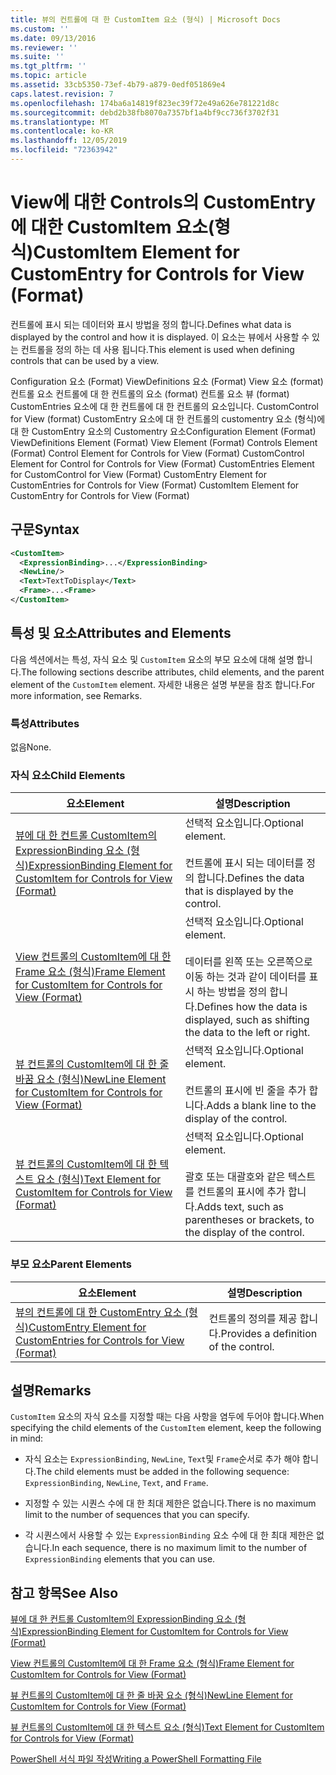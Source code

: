 ```yaml
---
title: 뷰의 컨트롤에 대 한 CustomItem 요소 (형식) | Microsoft Docs
ms.custom: ''
ms.date: 09/13/2016
ms.reviewer: ''
ms.suite: ''
ms.tgt_pltfrm: ''
ms.topic: article
ms.assetid: 33cb5350-73ef-4b79-a879-0edf051869e4
caps.latest.revision: 7
ms.openlocfilehash: 174ba6a14819f823ec39f72e49a626e781221d8c
ms.sourcegitcommit: debd2b38fb8070a7357bf1a4bf9cc736f3702f31
ms.translationtype: MT
ms.contentlocale: ko-KR
ms.lasthandoff: 12/05/2019
ms.locfileid: "72363942"
---
```

# <a name="customitem-element-for-customentry-for-controls-for-view-format"></a><span data-ttu-id="c9e50-102">View에 대한 Controls의 CustomEntry에 대한 CustomItem 요소(형식)</span><span class="sxs-lookup"><span data-stu-id="c9e50-102">CustomItem Element for CustomEntry for Controls for View (Format)</span></span>

<span data-ttu-id="c9e50-103">컨트롤에 표시 되는 데이터와 표시 방법을 정의 합니다.</span><span class="sxs-lookup"><span data-stu-id="c9e50-103">Defines what data is displayed by the control and how it is displayed.</span></span> <span data-ttu-id="c9e50-104">이 요소는 뷰에서 사용할 수 있는 컨트롤을 정의 하는 데 사용 됩니다.</span><span class="sxs-lookup"><span data-stu-id="c9e50-104">This element is used when defining controls that can be used by a view.</span></span>

<span data-ttu-id="c9e50-105">Configuration 요소 (Format) ViewDefinitions 요소 (Format) View 요소 (format) 컨트롤 요소 컨트롤에 대 한 컨트롤의 요소 (format) 컨트롤 요소 뷰 (format) CustomEntries 요소에 대 한 컨트롤에 대 한 컨트롤의 요소입니다. CustomControl for View (format) CustomEntry 요소에 대 한 컨트롤의 customentry 요소 (형식)에 대 한 CustomEntry 요소의 Customentry 요소</span><span class="sxs-lookup"><span data-stu-id="c9e50-105">Configuration Element (Format) ViewDefinitions Element (Format) View Element (Format) Controls Element (Format) Control Element for Controls for View (Format) CustomControl Element for Control for Controls for View (Format) CustomEntries Element for CustomControl for View (Format) CustomEntry Element for CustomEntries for Controls for View (Format) CustomItem Element for CustomEntry for Controls for View (Format)</span></span>

## <a name="syntax"></a><span data-ttu-id="c9e50-106">구문</span><span class="sxs-lookup"><span data-stu-id="c9e50-106">Syntax</span></span>

```xml
<CustomItem>
  <ExpressionBinding>...</ExpressionBinding>
  <NewLine/>
  <Text>TextToDisplay</Text>
  <Frame>...<Frame>
</CustomItem>
```

## <a name="attributes-and-elements"></a><span data-ttu-id="c9e50-107">특성 및 요소</span><span class="sxs-lookup"><span data-stu-id="c9e50-107">Attributes and Elements</span></span>

<span data-ttu-id="c9e50-108">다음 섹션에서는 특성, 자식 요소 및 `CustomItem` 요소의 부모 요소에 대해 설명 합니다.</span><span class="sxs-lookup"><span data-stu-id="c9e50-108">The following sections describe attributes, child elements, and the parent element of the `CustomItem` element.</span></span> <span data-ttu-id="c9e50-109">자세한 내용은 설명 부분을 참조 합니다.</span><span class="sxs-lookup"><span data-stu-id="c9e50-109">For more information, see Remarks.</span></span>

### <a name="attributes"></a><span data-ttu-id="c9e50-110">특성</span><span class="sxs-lookup"><span data-stu-id="c9e50-110">Attributes</span></span>

<span data-ttu-id="c9e50-111">없음</span><span class="sxs-lookup"><span data-stu-id="c9e50-111">None.</span></span>

### <a name="child-elements"></a><span data-ttu-id="c9e50-112">자식 요소</span><span class="sxs-lookup"><span data-stu-id="c9e50-112">Child Elements</span></span>

|<span data-ttu-id="c9e50-113">요소</span><span class="sxs-lookup"><span data-stu-id="c9e50-113">Element</span></span>|<span data-ttu-id="c9e50-114">설명</span><span class="sxs-lookup"><span data-stu-id="c9e50-114">Description</span></span>|
|-------------|-----------------|
|[<span data-ttu-id="c9e50-115">뷰에 대 한 컨트롤 CustomItem의 ExpressionBinding 요소 (형식)</span><span class="sxs-lookup"><span data-stu-id="c9e50-115">ExpressionBinding Element for CustomItem for Controls for View (Format)</span></span>](./expressionbinding-element-for-customitem-for-controls-for-view-format.md)|<span data-ttu-id="c9e50-116">선택적 요소입니다.</span><span class="sxs-lookup"><span data-stu-id="c9e50-116">Optional element.</span></span><br /><br /> <span data-ttu-id="c9e50-117">컨트롤에 표시 되는 데이터를 정의 합니다.</span><span class="sxs-lookup"><span data-stu-id="c9e50-117">Defines the data that is displayed by the control.</span></span>|
|[<span data-ttu-id="c9e50-118">View 컨트롤의 CustomItem에 대 한 Frame 요소 (형식)</span><span class="sxs-lookup"><span data-stu-id="c9e50-118">Frame Element for CustomItem for Controls for View (Format)</span></span>](./frame-element-for-customitem-for-controls-for-view-format.md)|<span data-ttu-id="c9e50-119">선택적 요소입니다.</span><span class="sxs-lookup"><span data-stu-id="c9e50-119">Optional element.</span></span><br /><br /> <span data-ttu-id="c9e50-120">데이터를 왼쪽 또는 오른쪽으로 이동 하는 것과 같이 데이터를 표시 하는 방법을 정의 합니다.</span><span class="sxs-lookup"><span data-stu-id="c9e50-120">Defines how the data is displayed, such as shifting the data to the left or right.</span></span>|
|[<span data-ttu-id="c9e50-121">뷰 컨트롤의 CustomItem에 대 한 줄 바꿈 요소 (형식)</span><span class="sxs-lookup"><span data-stu-id="c9e50-121">NewLine Element for CustomItem for Controls for View (Format)</span></span>](./newline-element-for-customitem-for-controls-for-view-format.md)|<span data-ttu-id="c9e50-122">선택적 요소입니다.</span><span class="sxs-lookup"><span data-stu-id="c9e50-122">Optional element.</span></span><br /><br /> <span data-ttu-id="c9e50-123">컨트롤의 표시에 빈 줄을 추가 합니다.</span><span class="sxs-lookup"><span data-stu-id="c9e50-123">Adds a blank line to the display of the control.</span></span>|
|[<span data-ttu-id="c9e50-124">뷰 컨트롤의 CustomItem에 대 한 텍스트 요소 (형식)</span><span class="sxs-lookup"><span data-stu-id="c9e50-124">Text Element for CustomItem for Controls for View (Format)</span></span>](./text-element-for-customitem-for-controls-for-view-format.md)|<span data-ttu-id="c9e50-125">선택적 요소입니다.</span><span class="sxs-lookup"><span data-stu-id="c9e50-125">Optional element.</span></span><br /><br /> <span data-ttu-id="c9e50-126">괄호 또는 대괄호와 같은 텍스트를 컨트롤의 표시에 추가 합니다.</span><span class="sxs-lookup"><span data-stu-id="c9e50-126">Adds text, such as parentheses or brackets, to the display of the control.</span></span>|

### <a name="parent-elements"></a><span data-ttu-id="c9e50-127">부모 요소</span><span class="sxs-lookup"><span data-stu-id="c9e50-127">Parent Elements</span></span>

|<span data-ttu-id="c9e50-128">요소</span><span class="sxs-lookup"><span data-stu-id="c9e50-128">Element</span></span>|<span data-ttu-id="c9e50-129">설명</span><span class="sxs-lookup"><span data-stu-id="c9e50-129">Description</span></span>|
|-------------|-----------------|
|[<span data-ttu-id="c9e50-130">뷰의 컨트롤에 대 한 CustomEntry 요소 (형식)</span><span class="sxs-lookup"><span data-stu-id="c9e50-130">CustomEntry Element for CustomEntries for Controls for View (Format)</span></span>](./customentry-element-for-customentries-for-controls-for-view-format.md)|<span data-ttu-id="c9e50-131">컨트롤의 정의를 제공 합니다.</span><span class="sxs-lookup"><span data-stu-id="c9e50-131">Provides a definition of the control.</span></span>|

## <a name="remarks"></a><span data-ttu-id="c9e50-132">설명</span><span class="sxs-lookup"><span data-stu-id="c9e50-132">Remarks</span></span>

<span data-ttu-id="c9e50-133">`CustomItem` 요소의 자식 요소를 지정할 때는 다음 사항을 염두에 두어야 합니다.</span><span class="sxs-lookup"><span data-stu-id="c9e50-133">When specifying the child elements of the `CustomItem` element, keep the following in mind:</span></span>

- <span data-ttu-id="c9e50-134">자식 요소는 `ExpressionBinding`, `NewLine`, `Text`및 `Frame`순서로 추가 해야 합니다.</span><span class="sxs-lookup"><span data-stu-id="c9e50-134">The child elements must be added in the following sequence: `ExpressionBinding`, `NewLine`, `Text`, and `Frame`.</span></span>

- <span data-ttu-id="c9e50-135">지정할 수 있는 시퀀스 수에 대 한 최대 제한은 없습니다.</span><span class="sxs-lookup"><span data-stu-id="c9e50-135">There is no maximum limit to the number of sequences that you can specify.</span></span>

- <span data-ttu-id="c9e50-136">각 시퀀스에서 사용할 수 있는 `ExpressionBinding` 요소 수에 대 한 최대 제한은 없습니다.</span><span class="sxs-lookup"><span data-stu-id="c9e50-136">In each sequence, there is no maximum limit to the number of `ExpressionBinding` elements that you can use.</span></span>

## <a name="see-also"></a><span data-ttu-id="c9e50-137">참고 항목</span><span class="sxs-lookup"><span data-stu-id="c9e50-137">See Also</span></span>

[<span data-ttu-id="c9e50-138">뷰에 대 한 컨트롤 CustomItem의 ExpressionBinding 요소 (형식)</span><span class="sxs-lookup"><span data-stu-id="c9e50-138">ExpressionBinding Element for CustomItem for Controls for View (Format)</span></span>](./expressionbinding-element-for-customitem-for-controls-for-view-format.md)

[<span data-ttu-id="c9e50-139">View 컨트롤의 CustomItem에 대 한 Frame 요소 (형식)</span><span class="sxs-lookup"><span data-stu-id="c9e50-139">Frame Element for CustomItem for Controls for View (Format)</span></span>](./frame-element-for-customitem-for-controls-for-view-format.md)

[<span data-ttu-id="c9e50-140">뷰 컨트롤의 CustomItem에 대 한 줄 바꿈 요소 (형식)</span><span class="sxs-lookup"><span data-stu-id="c9e50-140">NewLine Element for CustomItem for Controls for View (Format)</span></span>](./newline-element-for-customitem-for-controls-for-view-format.md)

[<span data-ttu-id="c9e50-141">뷰 컨트롤의 CustomItem에 대 한 텍스트 요소 (형식)</span><span class="sxs-lookup"><span data-stu-id="c9e50-141">Text Element for CustomItem for Controls for View (Format)</span></span>](./text-element-for-customitem-for-controls-for-view-format.md)

[<span data-ttu-id="c9e50-142">PowerShell 서식 파일 작성</span><span class="sxs-lookup"><span data-stu-id="c9e50-142">Writing a PowerShell Formatting File</span></span>](./writing-a-powershell-formatting-file.md)
